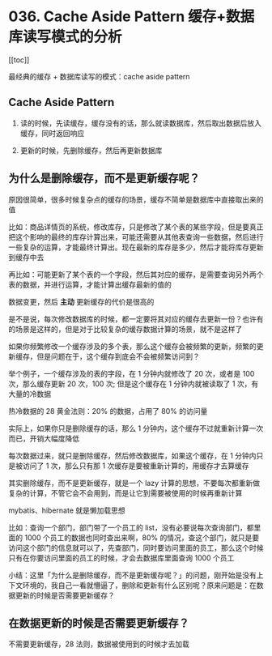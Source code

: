 # 036. Cache Aside Pattern 缓存+数据库读写模式的分析
[[toc]]

最经典的缓存 + 数据库读写的模式：cache aside pattern

## Cache Aside Pattern

1. 读的时候，先读缓存，缓存没有的话，那么就读数据库，然后取出数据后放入缓存，同时返回响应

2. 更新的时候，先删除缓存，然后再更新数据库

## 为什么是删除缓存，而不是更新缓存呢？

原因很简单，很多时候复杂点的缓存的场景，缓存不简单是数据库中直接取出来的值

比如：商品详情页的系统，修改库存，只是修改了某个表的某些字段，但是要真正把这个影响的最终的库存计算出来，可能还需要从其他表查询一些数据，然后进行一些复杂的运算，才能最终计算出。现在最新的库存是多少，然后才能将库存更新到缓存中去

再比如：可能更新了某个表的一个字段，然后其对应的缓存，是需要查询另外两个表的数据，并进行运算，才能计算出缓存最新的值的

数据变更，然后 **主动** 更新缓存的代价是很高的

是不是说，每次修改数据库的时候，都一定要将其对应的缓存去更新一份？也许有的场景是这样的，但是对于比较复杂的缓存数据计算的场景，就不是这样了

如果你频繁修改一个缓存涉及的多个表，那么这个缓存会被频繁的更新，频繁的更新缓存，但是问题在于，这个缓存到底会不会被频繁访问到？

举个例子，一个缓存涉及的表的字段，在 1 分钟内就修改了 20 次，或者是 100 次，那么缓存更新 20 次，100 次; 但是这个缓存在 1 分钟内就被读取了 1 次，有大量的冷数据

热冷数据的 28 黄金法则：20% 的数据，占用了 80% 的访问量

实际上，如果你只是删除缓存的话，那么 1 分钟内，这个缓存不过就重新计算一次而已，开销大幅度降低

每次数据过来，就只是删除缓存，然后修改数据库，如果这个缓存，在 1 分钟内只是被访问了 1 次，那么只有那 1 次缓存是要被重新计算的，用缓存才去算缓存

其实删除缓存，而不是更新缓存，就是一个 lazy 计算的思想，不要每次都重新做复杂的计算，不管它会不会用到，而是让它到需要被使用的时候再重新计算

mybatis、hibernate 就是懒加载思想

比如：查询一个部门，部门带了一个员工的 list，没有必要说每次查询部门，都里面的 1000 个员工的数据也同时查出来啊，80% 的情况，查这个部门，就只是要访问这个部门的信息就可以了，先查部门，同时要访问里面的员工，那么这个时候只有在你要访问里面的员工的时候，才会去数据库里面查询 1000 个员工

小结：这里「为什么是删除缓存，而不是更新缓存呢？」的问题，刚开始是没有上下文环境的，我自己一看就懵逼了，删除和更新有什么区别呢？原来问题是：在数据更新的时候是否需要更新缓存？

## 在数据更新的时候是否需要更新缓存？

不需要更新缓存，28 法则，数据被使用到的时候才去加载


<iframe  height="500px" width="100%" frameborder=0 allowfullscreen="true" :src="$withBase('/ads.html')"></iframe>